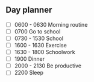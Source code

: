 
## Day planner
- [ ] 0600 - 0630 Morning routine
- [ ] 0700 Go to school
- [ ] 0730 - 1530 School
- [ ] 1600 - 1630 Exercise
- [ ] 1630 - 1800 Schoolwork
- [ ] 1900 Dinner
- [ ] 2000 - 2130 Be productive
- [ ] 2200 Sleep
